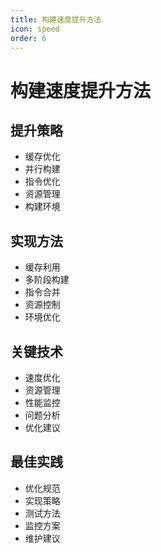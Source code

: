 ```yaml
---
title: 构建速度提升方法
icon: speed
order: 6
---
```


# 构建速度提升方法

## 提升策略
- 缓存优化
- 并行构建
- 指令优化
- 资源管理
- 构建环境

## 实现方法
- 缓存利用
- 多阶段构建
- 指令合并
- 资源控制
- 环境优化

## 关键技术
- 速度优化
- 资源管理
- 性能监控
- 问题分析
- 优化建议

## 最佳实践
- 优化规范
- 实现策略
- 测试方法
- 监控方案
- 维护建议
